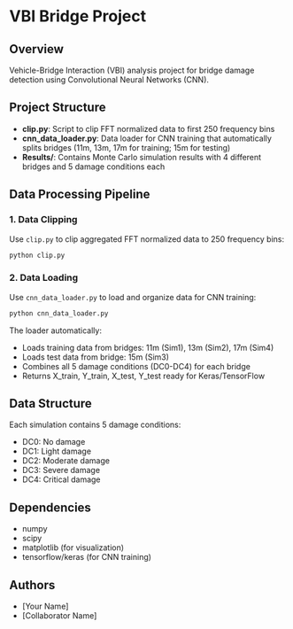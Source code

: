 # VBI Bridge Project

## Overview
Vehicle-Bridge Interaction (VBI) analysis project for bridge damage detection using Convolutional Neural Networks (CNN).

## Project Structure
- **clip.py**: Script to clip FFT normalized data to first 250 frequency bins
- **cnn_data_loader.py**: Data loader for CNN training that automatically splits bridges (11m, 13m, 17m for training; 15m for testing)
- **Results/**: Contains Monte Carlo simulation results with 4 different bridges and 5 damage conditions each

## Data Processing Pipeline

### 1. Data Clipping
Use `clip.py` to clip aggregated FFT normalized data to 250 frequency bins:
```bash
python clip.py
```

### 2. Data Loading
Use `cnn_data_loader.py` to load and organize data for CNN training:
```bash
python cnn_data_loader.py
```

The loader automatically:
- Loads training data from bridges: 11m (Sim1), 13m (Sim2), 17m (Sim4)
- Loads test data from bridge: 15m (Sim3)
- Combines all 5 damage conditions (DC0-DC4) for each bridge
- Returns X_train, Y_train, X_test, Y_test ready for Keras/TensorFlow

## Data Structure
Each simulation contains 5 damage conditions:
- DC0: No damage
- DC1: Light damage
- DC2: Moderate damage
- DC3: Severe damage
- DC4: Critical damage

## Dependencies
- numpy
- scipy
- matplotlib (for visualization)
- tensorflow/keras (for CNN training)

## Authors
- [Your Name]
- [Collaborator Name]

